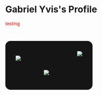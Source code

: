 # Gabriel Yvis's Profile

<style>
    .test{ color: red; }
</style>

<p class="test">testing</p>

<div style="display: inline-flex; margin: 2rem 0; border-radius: 1rem; padding: 2rem; background: #151515;">

<div style="display: inline-flex; flex-direction: column; align-items: center;">

![Gabriel Yvis's GitHub stats](https://github-readme-stats.vercel.app/api?username=gabriel-yvis&custom_title=Github%20Stats&border_radius=1rem&hide_border=1&show_icons=1&hide_rank=1&theme=dark)

<!-- [![Gabriel Yvis StackOverflow](https://github-readme-stackoverflow.vercel.app/?userID=20080625&layout=compact&theme=dark)](https://stackoverflow.com/users/20080625/gabriel-yvis) -->

<a href="https://www.linkedin.com/in/gabriel-yvis-feitosa-6a4a99140" target="_blank"><img src="https://img.shields.io/badge/-LinkedIn-%230077B5?style=for-the-badge&logo=linkedin&logoColor=white" target="_blank"></a> 

</div>

<img src="https://github-readme-stats.vercel.app/api/top-langs/?username=gabriel-yvis&border_radius=1rem&hide_border=1&theme=dark"/>

</div>

<!-- ![GitHub Streak](https://github-readme-streak-stats.herokuapp.com/?user=gabriel-yvis&theme=dark) -->